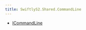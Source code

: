 ```yaml
---
title: SwiftlyS2.Shared.CommandLine
---
```


- [ICommandLine](/docs/api/shared/commandline/icommandline)

